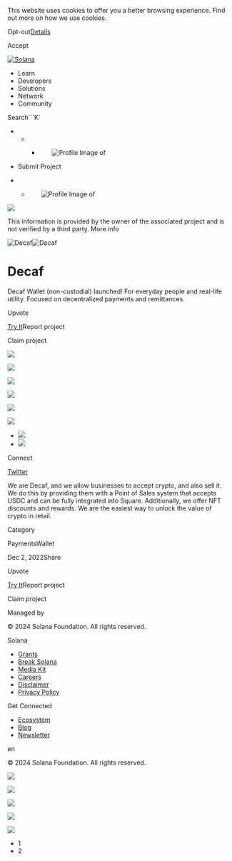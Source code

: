 This website uses cookies to offer you a better browsing experience. Find out
more on how we use cookies.

Opt-out[Details](/privacy-policy#collection-of-information)

Accept

[![Solana](/_next/static/media/logotype.e4df684f.svg)](/)

  * Learn
  * Developers
  * Solutions
  * Network
  * Community

Search```K`

  *   *   * ![](data:image/svg+xml,%3csvg%20xmlns=%27http://www.w3.org/2000/svg%27%20version=%271.1%27%20width=%2728%27%20height=%2728%27/%3e)![Profile Image of ](/_next/static/media/ecosystem_user.7ebb52fa.svg)

  * Submit Project
  *   * ![](data:image/svg+xml,%3csvg%20xmlns=%27http://www.w3.org/2000/svg%27%20version=%271.1%27%20width=%2728%27%20height=%2728%27/%3e)![Profile Image of ](/_next/static/media/ecosystem_user.7ebb52fa.svg)

![](/_next/image?url=%2F_next%2Fstatic%2Fmedia%2Fhero.631479cd.png&w=3840&q=75)

This information is provided by the owner of the associated project and is not
verified by a third party. More info

![Decaf](/_next/image?url=%2Fapi%2Fprojectimg%2Fclb6w1uth023608l1v2er8ez6%3Ftype%3DLOGO&w=3840&q=75)![Decaf](/_next/image?url=%2Fapi%2Fprojectimg%2Fclb6w1uth023608l1v2er8ez6%3Ftype%3DLOGO&w=3840&q=75)

# Decaf

Decaf Wallet (non-custodial) launched! For everyday people and real-life
utility. Focused on decentralized payments and remittances.

Upvote

[Try It](https://www.decaf.so/)Report project

Claim project

![](/api/projectimg/clb6w1uth023608l1v2er8ez6?type=IMG&number=0)

![](/api/projectimg/clb6w1uth023608l1v2er8ez6?type=IMG&number=1)

![](/api/projectimg/clb6w1uth023608l1v2er8ez6?type=IMG&number=0)

![](/api/projectimg/clb6w1uth023608l1v2er8ez6?type=IMG&number=1)

![](/api/projectimg/clb6w1uth023608l1v2er8ez6?type=IMG&number=0)

![](/api/projectimg/clb6w1uth023608l1v2er8ez6?type=IMG&number=1)

  * ![](/_next/image?url=%2Fapi%2Fprojectimg%2Fclb6w1uth023608l1v2er8ez6%3Ftype%3DIMG%26number%3D0&w=3840&q=75)
  * ![](/_next/image?url=%2Fapi%2Fprojectimg%2Fclb6w1uth023608l1v2er8ez6%3Ftype%3DIMG%26number%3D1&w=3840&q=75)

Connect

[Twitter](https://twitter.com/Decaf_so)

We are Decaf, and we allow businesses to accept crypto, and also sell it. We
do this by providing them with a Point of Sales system that accepts USDC and
can be fully integrated into Square. Additionally, we offer NFT discounts and
rewards. We are the easiest way to unlock the value of crypto in retail.

Category

PaymentsWallet

Dec 2, 2022Share

Upvote

[Try It](https://www.decaf.so/)Report project

Claim project

Managed by

[](/)

[](/youtube)[](/twitter)[](/discord)[](/reddit)[](/github)[](/telegram)

© 2024 Solana Foundation. All rights reserved.

Solana

  * [Grants](https://solana.org/grants)
  * [Break Solana](https://break.solana.com/)
  * [Media Kit](/branding)
  * [Careers](https://jobs.solana.com/)
  * [Disclaimer](/tos)
  * [Privacy Policy](/privacy-policy)

Get Connected

  * [Ecosystem](/ecosystem)
  * [Blog](/news)
  * [Newsletter](/newsletter)

en

© 2024 Solana Foundation. All rights reserved.

![](/api/projectimg/clb6w1uth023608l1v2er8ez6?type=IMG&number=1)

![](/api/projectimg/clb6w1uth023608l1v2er8ez6?type=IMG&number=0)

![](/api/projectimg/clb6w1uth023608l1v2er8ez6?type=IMG&number=1)

![](/api/projectimg/clb6w1uth023608l1v2er8ez6?type=IMG&number=0)

![](/api/projectimg/clb6w1uth023608l1v2er8ez6?type=IMG&number=1)

  * 1
  * 2

